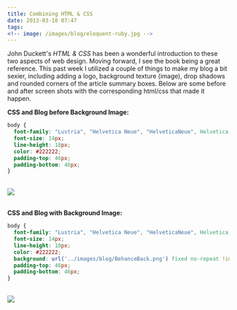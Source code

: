 ```yaml
---
title: Combining HTML & CSS
date: 2013-03-18 07:47
tags:
<!-- image: /images/blog/eloquent-ruby.jpg -->
---
```



John Duckett's *HTML & CSS* has been a wonderful introduction to these two aspects of web design.  Moving forward, I see the book being a great reference.  This past week I utilized a couple of things to make my blog a bit sexier, including adding a logo, background texture (image), drop shadows and rounded corners of the article summary boxes.  Below are some before and after screen shots with the corresponding html/css that made it happen.


__CSS and Blog before Background Image:__

```css
body {
  font-family: "Lustria", "Helvetica Neue", "HelveticaNeue", Helvetica, sans-serif;
  font-size: 14px;
  line-height: 18px;
  color: #222222;
  padding-top: 46px;
  padding-bottom: 46px;
}
```
<br/>
<img src="/images/blog/Blog_Sans_BackG.jpg" />
<br/>
<br/>


__CSS and Blog with Background Image:__

```css
body {
  font-family: "Lustria", "Helvetica Neue", "HelveticaNeue", Helvetica, sans-serif;
  font-size: 14px;
  line-height: 18px;
  color: #222222;
  background: url('../images/blog/BehanceBack.png') fixed no-repeat !important;
  padding-top: 46px;
  padding-bottom: 46px;
}
```
<br/>
<img src="/images/blog/Blog_With_BackG.png" />

